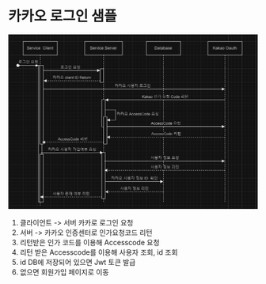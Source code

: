 # 카카오 로그인 샘플

![img.png](img%2Fimg.png)

1. 클라이언트 -> 서버 카카로 로그인 요청
2. 서버 -> 카카오 인증센터로 인가요청코드 리턴
3. 리턴받은 인가 코드를 이용해 Accesscode 요청
4. 리턴 받은 Accesscode를 이용해 사용자 조회, id 조회
5. id DB에 저장되어 있으면 Jwt 토큰 발급
6. 없으면 회원가입 페이지로 이동